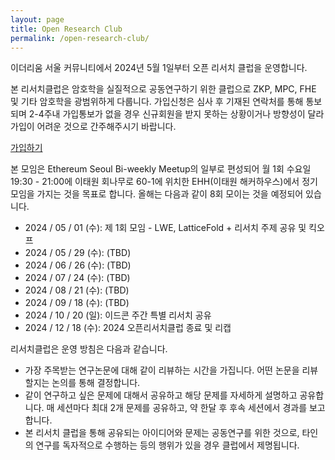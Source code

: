 ```yaml
---
layout: page
title: Open Research Club
permalink: /open-research-club/
---
```


이더리움 서울 커뮤니티에서 2024년 5월 1일부터 오픈 리서치 클럽을 운영합니다.

본 리서치클럽은 암호학을 실질적으로 공동연구하기 위한 클럽으로 ZKP, MPC, FHE 및 기타 암호학을 광범위하게 다룹니다.
가입신청은 심사 후 기재된 연락처를 통해 통보되며 2-4주내 가입통보가 없을 경우 신규회원을 받지 못하는 상황이거나 방향성이 달라 가입이 어려운 것으로 간주해주시기 바랍니다.

[가입하기](https://forms.gle/fkxxEeRUtZxRMgEx5)

본 모임은 Ethereum Seoul Bi-weekly Meetup의 일부로 편성되어 월 1회 수요일 19:30 - 21:00에 이태원 회나무로 60-1에 위치한 EHH(이태원 해커하우스)에서 정기 모임을 가지는 것을 목표로 합니다. 올해는 다음과 같이 8회 모이는 것을 예정되어 있습니다.
* 2024 / 05 / 01 (수): 제 1회 모임 - LWE, LatticeFold + 리서치 주제 공유 및 킥오프
* 2024 / 05 / 29 (수): (TBD)
* 2024 / 06 / 26 (수): (TBD)
* 2024 / 07 / 24 (수): (TBD)
* 2024 / 08 / 21 (수): (TBD)
* 2024 / 09 / 18 (수): (TBD)
* 2024 / 10 / 20 (일): 이드콘 주간 특별 리서치 공유
* 2024 / 12 / 18 (수): 2024 오픈리서치클럽 종료  및 리캡

리서치클럽은 운영 방침은 다음과 같습니다.
* 가장 주목받는 연구논문에 대해 같이 리뷰하는 시간을 가집니다. 어떤 논문을 리뷰할지는 논의를 통해 결정합니다.
* 같이 연구하고 싶은 문제에 대해서 공유하고 해당 문제를 자세하게 설명하고 공유합니다. 매 세션마다 최대 2개 문제를 공유하고, 약 한달 후 후속 세션에서 경과를 보고합니다.
* 본 리서치 클럽을 통해 공유되는 아이디어와 문제는 공동연구를 위한 것으로, 타인의 연구를 독자적으로 수행하는 등의 행위가 있을 경우 클럽에서 제명됩니다.
